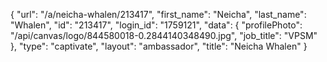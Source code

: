 {
    "url": "\/a\/neicha-whalen\/213417",
    "first_name": "Neicha",
    "last_name": "Whalen",
    "id": "213417",
    "login_id": "1759121",
    "data": {
        "profilePhoto": "\/api\/canvas\/logo\/844580018-0.2844140348490.jpg",
        "job_title": "VPSM"
    },
    "type": "captivate",
    "layout": "ambassador",
    "title": "Neicha Whalen"
}